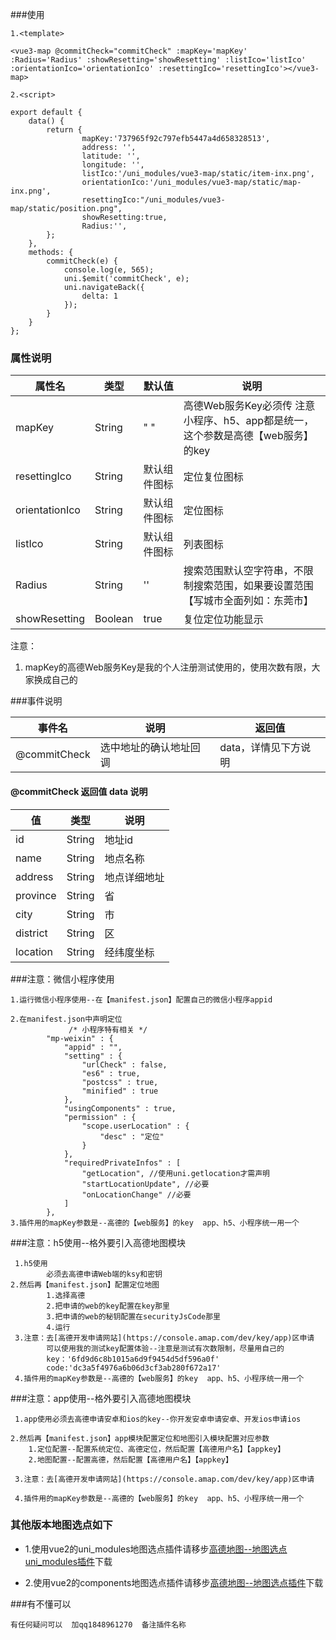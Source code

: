 ###使用

```
1.<template>

<vue3-map @commitCheck="commitCheck" :mapKey='mapKey'  :Radius='Radius' :showResetting='showResetting' :listIco='listIco' :orientationIco='orientationIco' :resettingIco='resettingIco'></vue3-map>

2.<script>

export default {
	data() {
		return {
				mapKey:'737965f92c797efb5447a4d658328513',
				address: '',
				latitude: '',
				longitude: '',
				listIco:'/uni_modules/vue3-map/static/item-inx.png',
				orientationIco:'/uni_modules/vue3-map/static/map-inx.png',
				resettingIco:"/uni_modules/vue3-map/static/position.png",
				showResetting:true,
				Radius:'',
		};
	},
	methods: {
		commitCheck(e) {
			console.log(e, 565);
			uni.$emit('commitCheck', e);
			uni.navigateBack({
				delta: 1
			});
		}
	}
};

```
### 属性说明

| 属性名           | 类型     | 默认值       | 说明              |
|-----------------|----------|-------------|-----------------------|
| mapKey       	  | String   | " "         | 高德Web服务Key必须传 注意小程序、h5、app都是统一，这个参数是高德【web服务】的key            |
| resettingIco    | String   |默认组件图标   | 定位复位图标     |
| orientationIco  | String   |默认组件图标   | 定位图标        |
| listIco         | String   |默认组件图标   | 列表图标  |
| Radius          | String   |''           | 搜索范围默认空字符串，不限制搜索范围，如果要设置范围【写城市全面列如：东莞市】   |
| showResetting   | Boolean  | true        | 复位定位功能显示      |

注意：
1. mapKey的高德Web服务Key是我的个人注册测试使用的，使用次数有限，大家换成自己的

###事件说明

| 事件名        | 说明                  | 返回值 |
|---------------|----------------------|--------|
| @commitCheck  | 选中地址的确认地址回调 | data，详情见下方说明 |

#### @commitCheck 返回值 data 说明 

| 值      | 类型    | 说明  |
| ------- | ------ | ----- |
| id      | String | 地址id |
| name    | String | 地点名称|
| address | String | 地点详细地址|
| province| String | 省   |
| city    | String | 市 |
| district| String | 区 |
| location| String | 经纬度坐标 |

###注意：微信小程序使用
```
1.运行微信小程序使用--在【manifest.json】配置自己的微信小程序appid

2.在manifest.json中声明定位
			 /* 小程序特有相关 */
		"mp-weixin" : {
			"appid" : "",
			"setting" : {
				"urlCheck" : false,
				"es6" : true,
				"postcss" : true,
				"minified" : true
			},
			"usingComponents" : true,
			"permission" : {
				"scope.userLocation" : {
					"desc" : "定位"
				}
			},
			"requiredPrivateInfos" : [
				"getLocation", //使用uni.getlocation才需声明
				"startLocationUpdate", //必要
				"onLocationChange" //必要
			]
		},
3.插件用的mapKey参数是--高德的【web服务】的key  app、h5、小程序统一用一个
```


###注意：h5使用--格外要引入高德地图模块
```
 1.h5使用
		必须去高德申请Web端的ksy和密钥
2.然后再【manifest.json】配置定位地图
		1.选择高德
		2.把申请的web的key配置在key那里
		3.把申请的web的秘钥配置在securityJsCode那里
		4.运行
 3.注意：去[高德开发申请网站](https://console.amap.com/dev/key/app)区申请
		可以使用我的测试key配置体验--注意是测试有次数限制，尽量用自己的
		key：'6fd9d6c8b1015a6d9f9454d5df596a0f'
		code:'dc3a5f4976a6b06d3cf3ab280f672a17'
 4.插件用的mapKey参数是--高德的【web服务】的key  app、h5、小程序统一用一个
```

###注意：app使用--格外要引入高德地图模块
```
 1.app使用必须去高德申请安卓和ios的key--你开发安卓申请安卓、开发ios申请ios
 
2.然后再【manifest.json】app模块配置定位和地图引入模块配置对应参数
	1.定位配置--配置系统定位、高德定位，然后配置【高德用户名】【appkey】
	2.地图配置--配置高德，然后配置【高德用户名】【appkey】
		
 3.注意：去[高德开发申请网站](https://console.amap.com/dev/key/app)区申请
		
 4.插件用的mapKey参数是--高德的【web服务】的key  app、h5、小程序统一用一个
```

### 其他版本地图选点如下
	
-	1.使用vue2的uni_modules地图选点插件请移步[高德地图--地图选点uni_modules插件](https://ext.dcloud.net.cn/plugin?id=17182)下载

-	2.使用vue2的components地图选点插件请移步[高德地图--地图选点插件](https://ext.dcloud.net.cn/plugin?id=16882)下载

###有不懂可以
```
有任何疑问可以  加qq1848961270  备注插件名称
```
